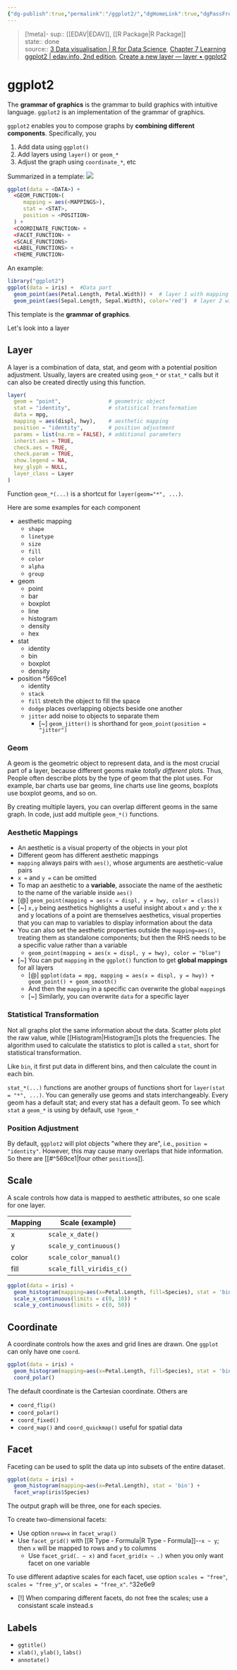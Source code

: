 ```yaml
---
{"dg-publish":true,"permalink":"/ggplot2/","dgHomeLink":true,"dgPassFrontmatter":false,"dgShowBacklinks":true,"dgShowLocalGraph":true,"dgShowInlineTitle":true}
---
```


> [!meta]-
sup:: [[EDAV|EDAV]], [[R Package|R Package]]  
state:: done  
source:: [3 Data visualisation | R for Data Science](https://r4ds.had.co.nz/data-visualisation.html), [Chapter 7 Learning ggplot2 | edav.info, 2nd edition](https://edav.info/learning-ggplot2.html), [Create a new layer — layer • ggplot2](https://ggplot2.tidyverse.org/reference/layer.html)

# ggplot2

The **grammar of graphics** is the grammar to build graphics with intuitive language.
`ggplot2` is an implementation of the grammar of graphics.

`ggplot2` enables you to compose graphs by **combining different components**. Specifically, you

1. Add data using `ggplot()`
2. Add layers using `layer()` or `geom_*`
3. Adjust the graph using `coordinate_*`, etc

Summarized in a template: ![](https://raw.githubusercontent.com/zcysxy/Figurebed/master/img/20220919002705.png)

```r
ggplot(data = <DATA>) + 
  <GEOM_FUNCTION>(
     mapping = aes(<MAPPINGS>),
     stat = <STAT>, 
     position = <POSITION>
  ) +
  <COORDINATE_FUNCTION> +
  <FACET_FUNCTION> +
  <SCALE_FUNCTIONS>
  <LABEL_FUNCTIONS> + 
  <THEME_FUNCTION>
```

An example:

```r
library("ggplot2")
ggplot(data = iris) +  #Data part
  geom_point(aes(Petal.Length, Petal.Width)) +  # layer 1 with mapping 
  geom_point(aes(Sepal.Length, Sepal.Width), color='red')  # layer 2 with a different mapping
```

This template is the **grammar of graphics**.

Let's look into a layer

## Layer

A layer is a combination of data, stat, and geom with a potential position adjustment. Usually, layers are created using `geom_*` or `stat_*` calls but it can also be created directly using this function.

```r
layer(
  geom = "point",               # geometric object
  stat = "identity",            # statistical transformation
  data = mpg,         
  mapping = aes(displ, hwy),    # aesthetic mapping
  position = "identity",        # position adjustment
  params = list(na.rm = FALSE), # additional parameters
  inherit.aes = TRUE,
  check.aes = TRUE,
  check.param = TRUE,
  show.legend = NA,
  key_glyph = NULL,
  layer_class = Layer
)
```

Function `geom_*(...)` is a shortcut for `layer(geom="*", ...)`.

Here are some examples for each component

- aesthetic mapping
    - `shape`
    - `linetype`
    - `size`
    - `fill`
    - `color`
    - `alpha`
    - `group`
- geom
    - point
    - bar
    - boxplot
    - line
    - histogram
    - density
    - hex
- stat
    - identity
    - bin
    - boxplot
    - density
- position ^569ce1
    - identity
    - `stack`
    - `fill` stretch the object to fill the space
    - `dodge` places overlapping objects beside one another
    - `jitter` add noise to objects to separate them
        - [~] `geom_jitter()` is shorthand for `geom_point(position = "jitter")`

### Geom

A geom is the geometric object to represent data, and is the most crucial part of a layer, because different geoms make *totally different* plots.
Thus, People often describe plots by the type of geom that the plot uses. For example, bar charts use bar geoms, line charts use line geoms, boxplots use boxplot geoms, and so on.

By creating multiple layers, you can overlap different geoms in the same graph. In code, just add multiple `geom_*()` functions.

### Aesthetic Mappings

- An aesthetic is a visual property of the objects in your plot
- Different geom has different aesthetic mappings
- `mapping` always pairs with `aes()`, whose arguments are aesthetic-value pairs
- `x =` and `y =` can be omitted
- To map an aesthetic to a **variable**, associate the name of the aesthetic to the name of the variable inside `aes()`
- [@] `geom_point(mapping = aes(x = displ, y = hwy, color = class))`
- [~] `x,y` being aesthetics highlights a useful insight about `x` and `y`: the x and y locations of a point are themselves aesthetics, visual properties that you can map to variables to display information about the data
- You can also set the aesthetic properties outside the `mapping=aes()`, treating them as standalone components; but then the RHS needs to be a specific value rather than a variable
    - `geom_point(mapping = aes(x = displ, y = hwy), color = "blue")`
- [~] You can put `mapping` in the `ggplot()` function to get **global mappings** for all layers
    - [@] `ggplot(data = mpg, mapping = aes(x = displ, y = hwy)) + geom_point() + geom_smooth()`
    - And then the `mapping` in a specific can overwrite the global `mapping`s
    - [~] Similarly, you can overwrite `data` for a specific layer

### Statistical Transformation

Not all graphs plot the same information about the data. Scatter plots plot the raw value, while [[Histogram|Histogram]]s plots the frequencies. The algorithm used to calculate the statistics to plot is called a `stat`, short for statistical transformation.

Like `bin`, it first put data in different bins, and then calculate the count in each bin.

`stat_*(...)` functions are another groups of functions short for `layer(stat = "*", ...)`.
You can generally use geoms and stats interchangeably. Every geom has a default stat; and every stat has a default geom.
To see which `stat` a `geom_*` is using by default, use `?geom_*`

### Position Adjustment

By default, `ggplot2` will plot objects "where they are", i.e., `position = "identity"`. However, this may cause many overlaps that hide information. So there are [[#^569ce1|four other `position`s]].

## Scale

A scale controls how data is mapped to aesthetic attributes, so one scale for one layer.

| Mapping | Scale (example)          |
| ------- | ------------------------ |
| x       | `scale_x_date()`         |
| y       | `scale_y_continuous()`   |
| color   | `scale_color_manual()`   |
| fill    | `scale_fill_viridis_c()` |

```r
ggplot(data = iris) +
  geom_histogram(mapping=aes(x=Petal.Length, fill=Species), stat = 'bin',position = 'stack') +
  scale_x_continuous(limits = c(0, 10)) +
  scale_y_continuous(limits = c(0, 50))
```

## Coordinate

A coordinate controls how the axes and grid lines are drawn. One `ggplot` can only have one `coord`.

```r
ggplot(data = iris) +
  geom_histogram(mapping=aes(x=Petal.Length, fill=Species), stat = 'bin',position = 'stack') +
  coord_polar()
```

The default coordinate is the Cartesian coordinate. Others are

- `coord_flip()`
- `coord_polar()`
- `coord_fixed()`
- `coord_map()` and `coord_quickmap()` useful for spatial data

## Facet

Faceting can be used to split the data up into subsets of the entire dataset.

```r
ggplot(data = iris) +
  geom_histogram(mapping=aes(x=Petal.Length), stat = 'bin') +
  facet_wrap(iris$Species)
```

The output graph will be three, one for each species.

To create two-dimensional facets:

- Use option `nrow=x` in `facet_wrap()`
- Use `facet_grid()` with [[R Type - Formula|R Type - Formula]]--`x ~ y`; then `x` will be mapped to rows and `y` to columns
    - Use `facet_grid(. ~ x)` and `facet_grid(x ~ .)` when you only want facet on one variable

To use different adaptive scales for each facet, use option `scales = "free"`, `scales = "free_y"`, or `scales = "free_x"`. ^32e6e9

- [!] When comparing different facets, do not free the scales; use a consistant scale instead.s

## Labels

- `ggtitle()`
- `xlab()`, `ylab()`, `labs()`
- `annotate()`
